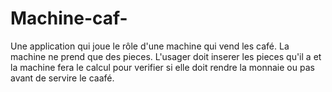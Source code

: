 # Machine-caf-
Une application qui joue le rôle d'une machine qui vend les café.
La machine ne prend que des pieces.
L'usager doit inserer les pieces qu'il a et la machine fera le calcul pour verifier si elle doit rendre la monnaie ou pas avant de servire le caafé.

